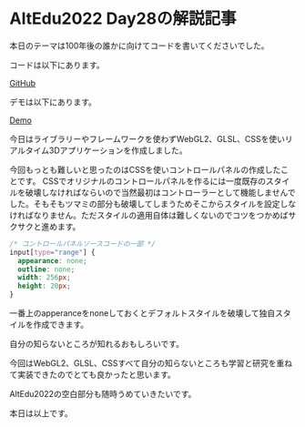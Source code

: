 # AltEdu2022 Day28の解説記事

本日のテーマは100年後の誰かに向けてコードを書いてくださいでした。


コードは以下にあります。

[GitHub]()

デモは以下にあります。

[Demo]()

今日はライブラリーやフレームワークを使わずWebGL2、GLSL、CSSを使いリアルタイム3Dアプリケーションを作成しました。

今回もっとも難しいと思ったのはCSSを使いコントロールパネルの作成したことです。
CSSでオリジナルのコントロールパネルを作るには一度既存のスタイルを破壊しなければならいので当然最初はコントローラーとして機能しませんでした。そもそもツマミの部分も破壊してしまうためそこからスタイルを設定しなければなりません。ただスタイルの適用自体は難しくないのでコツをつかめばサクサクと進めます。

```css
/* コントロールパネルソースコードの一部 */
input[type="range"] {
  appearance: none;
  outline: none;
  width: 256px;
  height: 20px;
}
```

一番上のapperanceをnoneしておくとデフォルトスタイルを破壊して独自スタイルを作成できます。

自分の知らないところが知れるおもしろいです。

今回はWebGL2、GLSL、CSSすべて自分の知らないところも学習と研究を重ねて実装できたのでとても良かったと思います。

AltEdu2022の空白部分も随時うめていきたいです。

本日は以上です。
